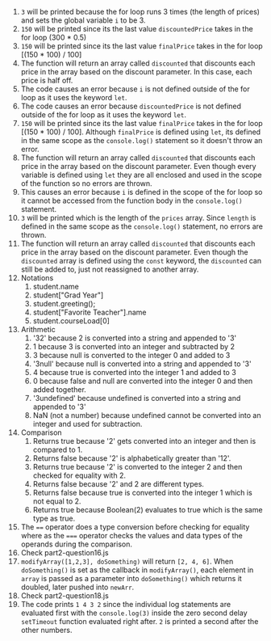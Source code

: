1. `3` will be printed because the for loop runs 3 times (the length of prices) and sets the global variable `i` to be 3. 
2. `150` will be printed since its the last value `discountedPrice` takes in the for loop (300 * 0.5) 
3. `150` will be printed since its the last value `finalPrice` takes in the for loop [(150 * 100) / 100]
4. The function will return an array called `discounted` that discounts each price in the array based on the discount parameter. In this case, each price is half off. 
5. The code causes an error because `i` is not defined outside of the for loop as it uses the keyword `let`.
6. The code causes an error because `discountedPrice` is not defined outside of the for loop as it uses the keyword `let`.
7. `150` will be printed since its the last value `finalPrice` takes in the for loop [(150 * 100) / 100]. Although `finalPrice` is defined using `let`, its defined in the same scope as the `console.log()` statement so it doesn't throw an error. 
8. The function will return an array called `discounted` that discounts each price in the array based on the discount parameter. Even though every variable is defined using `let` they are all enclosed and used in the scope of the function so no errors are thrown.
9.  This causes an error because `i` is defined in the scope of the for loop so it cannot be accessed from the function body in the `console.log()` statement. 
10. `3` will be printed which is the length of the `prices` array. Since `length` is defined in the same scope as the `console.log()` statement, no errors are thrown. 
11. The function will return an array called `discounted` that discounts each price in the array based on the discount parameter. Even though the `discounted` array is defined using the `const` keyword, the `discounted` can still be added to, just not reassigned to another array. 
12. Notations
    1.  student.name
    2.  student["Grad Year"]
    3.  student.greeting();
    4.  student["Favorite Teacher"].name
    5.  student.courseLoad[0]
13. Arithmetic
    1.  '32' because 2 is converted into a string and appended to '3'
    2.  1 because 3 is converted into an integer and subtracted by 2 
    3.  3 because null is converted to the integer 0 and added to 3
    4.  '3null' because null is converted into a string and appended to '3'
    5.  4 because true is converted into the integer 1 and added to 3
    6.  0 because false and null are converted into the integer 0 and then added together. 
    7.  '3undefined' because undefined is converted into a string and appended to '3'
    8.  NaN (not a number) because undefined cannot be converted into an integer and used for subtraction.  
14. Comparison
    1.  Returns true because '2' gets converted into an integer and then is compared to 1. 
    2.  Returns false because '2' is alphabetically greater than '12'.
    3.  Returns true because '2' is converted to the integer 2 and then checked for equality with 2.
    4.  Returns false because '2' and 2 are different types. 
    5.  Returns false because true is converted into the integer 1 which is not equal to 2.
    6.  Returns true because Boolean(2) evaluates to true which is the same type as true.
15. The `==` operator does a type conversion before checking for equality where as the `===` operator checks the values and data types of the operands during the comparison. 
16. Check part2-question16.js
17. `modifyArray([1,2,3], doSomething)` will return `[2, 4, 6]`. When `doSomething()` is set as the callback in `modifyArray()`, each element in `array` is passed as a parameter into `doSomething()` which returns it doubled, later pushed into `newArr`. 
18. Check part2-question18.js
19. The code prints `1 4 3 2` since the individual log statements are evaluated first with the `console.log(3)` inside the zero second delay `setTimeout` function evaluated right after. `2` is printed a second after the other numbers.  